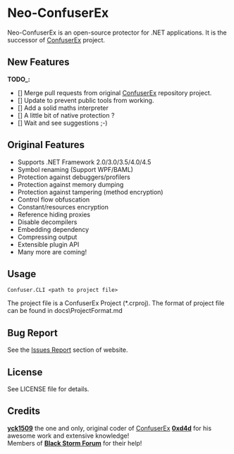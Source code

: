 Neo-ConfuserEx
========
Neo-ConfuserEx is an open-source protector for .NET applications. 
It is the successor of [ConfuserEx](https://yck1509.github.io/ConfuserEx/) project.

New Features
--------
**TODO_:**
* [] Merge pull requests from original [ConfuserEx](https://yck1509.github.io/ConfuserEx/) repository project.
* [] Update to prevent public tools from working.
* [] Add a solid maths interpreter
* [] A little bit of native protection ?
* [] Wait and see suggestions ;-)


Original Features
--------
* Supports .NET Framework 2.0/3.0/3.5/4.0/4.5
* Symbol renaming (Support WPF/BAML)
* Protection against debuggers/profilers
* Protection against memory dumping
* Protection against tampering (method encryption)
* Control flow obfuscation
* Constant/resources encryption
* Reference hiding proxies
* Disable decompilers
* Embedding dependency
* Compressing output
* Extensible plugin API
* Many more are coming!

Usage
-----
`Confuser.CLI <path to project file>`

The project file is a ConfuserEx Project (*.crproj).
The format of project file can be found in docs\ProjectFormat.md

Bug Report
----------
See the [Issues Report](https://github.com/XenocodeRCE/neo-ConfuserEx/issues) section of website.


License
-------
See LICENSE file for details.

Credits
-------
**[yck1509](https://github.com/yck1509)** the one and only, original coder of [ConfuserEx](https://yck1509.github.io/ConfuserEx/)
**[0xd4d](https://github.com/0xd4d)** for his awesome work and extensive knowledge!  
Members of **[Black Storm Forum](http://board.b-at-s.info/)** for their help!
